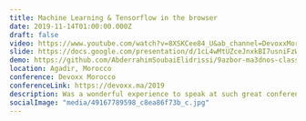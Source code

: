 ```yaml
---
title: Machine Learning & Tensorflow in the browser
date: 2019-11-14T01:00:00.000Z
draft: false
video: https://www.youtube.com/watch?v=8XSKCee84_U&ab_channel=DevoxxMorocco
slide: https://docs.google.com/presentation/d/1cL4wMtUZceJnxkBI7usniFzWHMc1fZ45qBsrovxHLd8/edit?usp=sharing
demo: https://github.com/AbderrahimSoubaiElidrissi/9azbor-ma3dnos-classifier-tfjs
location: Agadir, Morocco
conference: Devoxx Morocco
conferenceLink: https://devoxx.ma/2019
description: Was a wonderful experience to speak at such great conference about how to create a smarter web application using Tensorflow.js.
socialImage: "media/49167789598_c8ea86f73b_c.jpg"
---
```




